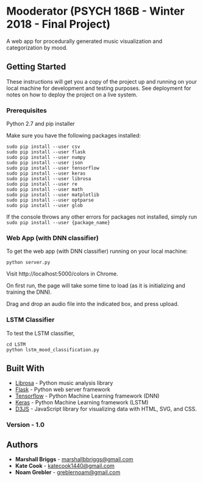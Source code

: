 # Mooderator (PSYCH 186B - Winter 2018 - Final Project)

A web app for procedurally generated music visualization and categorization by mood.

## Getting Started

These instructions will get you a copy of the project up and running on your local machine for development and testing purposes. See deployment for notes on how to deploy the project on a live system.

### Prerequisites

Python 2.7 and pip installer

Make sure you have the following packages installed:

```
sudo pip install --user csv
sudo pip install --user flask
sudo pip install --user numpy
sudo pip install --user json
sudo pip install --user tensorflow
sudo pip install --user keras
sudo pip install --user librosa
sudo pip install --user re
sudo pip install --user math
sudo pip install --user matplotlib
sudo pip install --user optparse
sudo pip install --user glob
```

If the console throws any other errors for packages not installed, simply run `sudo pip install --user {package_name}`

### Web App (with DNN classifier)

To get the web app (with DNN classifier) running on your local machine:

```
python server.py
```

Visit http://localhost:5000/colors in Chrome. 

On first run, the page will take some time to load (as it is initializing and training the DNN).

Drag and drop an audio file into the indicated box, and press upload. 

### LSTM Classifier

To test the LSTM classifier,

```
cd LSTM
python lstm_mood_classification.py
```


## Built With

* [Librosa](https://github.com/librosa/librosa/) - Python music analysis library
* [Flask](http://flask.pocoo.org/docs/0.12/) - Python web server framework
* [Tensorflow](https://www.tensorflow.org/api_docs/python/) - Python Machine Learning framework (DNN)
* [Keras](https://keras.io/layers/recurrent/) - Python Machine Learning framework (LSTM)
* [D3JS](https://github.com/d3/d3/wiki/Gallery/) - JavaScript library for visualizing data with HTML, SVG, and CSS.

### Version - 1.0

## Authors

* **Marshall Briggs** - marshallbbriggs@gmail.com
* **Kate Cook** - katecook1440@gmail.com
* **Noam Grebler** - greblernoam@gmail.com

